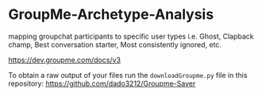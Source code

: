 # GroupMe-Archetype-Analysis
mapping groupchat participants to specific user types i.e. Ghost, Clapback champ, Best conversation starter, Most consistently ignored, etc. 

https://dev.groupme.com/docs/v3

To obtain a raw output of your files run the `downloadGroupme.py` file in this repository: https://github.com/dado3212/Groupme-Saver
